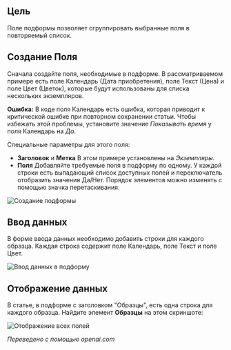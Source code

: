 <!-- Filename: jdocmanual?manual=user&heading=fields&filename=subform.md / Display title: Поле Подформы  -->

## Цель

Поле подформы позволяет сгруппировать выбранные поля в повторяемый список.

## Создание Поля

Сначала создайте поля, необходимые в подформе. В рассматриваемом примере есть поле Календарь (Дата приобретения), поле Текст (Цена) и поле Цвет (Цветок), которые будут использованы для списка нескольких экземпляров.

**Ошибка:** В коде поля Календарь есть ошибка, которая приводит к критической ошибке при повторном сохранении статьи. Чтобы избежать этой проблемы, установите значение *Показывать время* у поля Календарь на *Да*.

Специальные параметры для этого поля:

- **Заголовок** и **Метка** В этом примере установлены на *Экземпляры*.
- **Поля** Добавляйте требуемые поля в подформу по одному. У каждой строки есть выпадающий список доступных полей и переключатель отобразить значения Да/Нет. Порядок элементов можно изменять с помощью значка перетаскивания.

![Создание подформы](../../../en/images/fields/fields-subform.png "Создание подформы")

## Ввод данных

В форме ввода данных необходимо добавить строки для каждого образца. Каждая строка содержит поле Календарь, поле Текст и поле Цвет.

![Ввод данных в подформу](../../../en/images/fields/fields-subform-entry.png "Ввод данных в подформу")

## Отображение данных

В статье, в подформе с заголовком "Образцы", есть одна строка для каждого образца. Найдите элемент **Образцы** на этом скриншоте:

![Отображение всех полей](../../../en/images/fields/fields-display.png "Отображение полей")

*Переведено с помощью openai.com*


